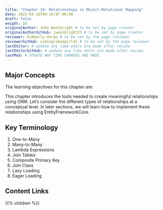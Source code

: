 ```yaml
---
title: "Chapter 18: Relationships in Object-Relational Mapping"
date: 2023-03-16T09:16:07-06:00
draft: false
weight: 18
originalAuthor: John Woolbright # to be set by page creator
originalAuthorGitHub: jwoolbright23 # to be set by page creator
reviewer: Kimberly Horan # to be set by the page reviewer
reviewerGitHub: codinglikeagirl42 # to be set by the page reviewer
lastEditor: # update any time edits are made after review
lastEditorGitHub: # update any time edits are made after review
lastMod: # UPDATE ANY TIME CHANGES ARE MADE
---
```


## Major Concepts

The learning objectives for this chapter are:

This chapter introduces the tools needed to create meaningful relationships using ORM. Let’s consider the different types of relationships at a conceptual level. In later sections, we will learn how to implement these relationships using EntityFrameworkCore.

## Key Terminology
1. One-to-Many
1. Many-to-Many
1. Lambda Expressions
1. Join Tables
1. Composite Primary Key
1. Join Class
1. Lazy Loading
1. Eager Loading

## Content Links

{{% children %}}
